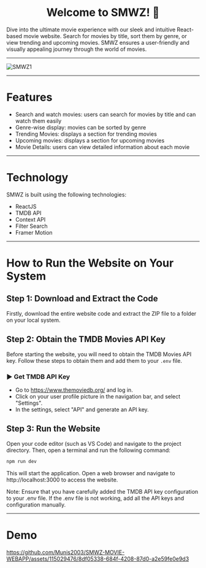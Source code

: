 <h1 align="center">Welcome to SMWZ! 🌟</h1>
Dive into the ultimate movie experience with our sleek and intuitive React-based movie website. Search for movies by title, sort them by genre, or view trending and upcoming movies. SMWZ ensures a user-friendly and visually appealing journey through the world of movies.
<hr/>

![SMWZ1](https://github.com/Munis2003/SMWZ-MOVIE-WEBAPP/assets/115029476/3bfe1e92-6466-4a76-842d-9b6ed1da8d67)

<hr/>

# Features 

- Search and watch movies: users can search for movies by title and can watch them easily
- Genre-wise display: movies can be sorted by genre
- Trending Movies: displays a section for trending movies
- Upcoming movies: displays a section for upcoming movies
- Movie Details: users can view detailed information about each movie
<hr/>

# Technology

SMWZ is built using the following technologies:

- ReactJS
- TMDB API
- Context API
- Filter Search
- Framer Motion

<hr/>

# How to Run the Website on Your System

## Step 1: Download and Extract the Code

Firstly, download the entire website code and extract the ZIP file to a folder on your local system.

## Step 2: Obtain the TMDB Movies API Key

Before starting the website, you will need to obtain the TMDB Movies API key. Follow these steps to obtain them and add them to your `.env` file.

### ▶️ Get TMDB API Key 

- Go to https://www.themoviedb.org/ and log in.
- Click on your user profile picture in the navigation bar, and select "Settings".
- In the settings, select "API" and generate an API key.

## Step 3: Run the Website

Open your code editor (such as VS Code) and navigate to the project directory. Then, open a terminal and run the following command:

```bash
npm run dev
```
This will start the application. Open a web browser and navigate to http://localhost:3000 to access the website.

Note: Ensure that you have carefully added the TMDB API key configuration to your .env file. If the .env file is not working, add all the API keys and configuration manually.

<hr/>

# Demo 
https://github.com/Munis2003/SMWZ-MOVIE-WEBAPP/assets/115029476/8df05338-684f-4208-87d0-a2e59fe0e9d3

